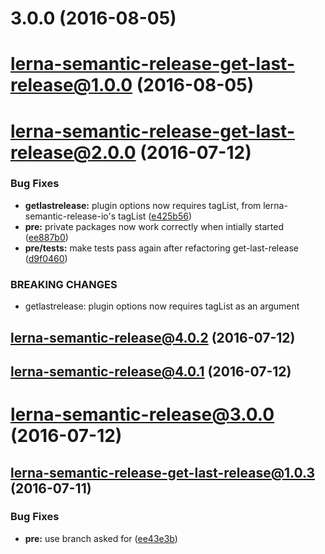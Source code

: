 <a name="3.0.0"></a>
# 3.0.0 (2016-08-05)



<a name="lerna-semantic-release-get-last-release@1.0.0"></a>
# lerna-semantic-release-get-last-release@1.0.0 (2016-08-05)



<a name="lerna-semantic-release-get-last-release@2.0.0"></a>
# lerna-semantic-release-get-last-release@2.0.0 (2016-07-12)


### Bug Fixes

* **getlastrelease:** plugin options now requires tagList, from lerna-semantic-release-io's tagList ([e425b56](https://github.com/atlassian/lerna-semantic-release/commit/e425b56))
* **pre:** private packages now work correctly when intially started ([ee887b0](https://github.com/atlassian/lerna-semantic-release/commit/ee887b0))
* **pre/tests:** make tests pass again after refactoring get-last-release ([d9f0460](https://github.com/atlassian/lerna-semantic-release/commit/d9f0460))


### BREAKING CHANGES

* getlastrelease: plugin options now requires tagList as an argument



<a name="lerna-semantic-release@4.0.2"></a>
## lerna-semantic-release@4.0.2 (2016-07-12)



<a name="lerna-semantic-release@4.0.1"></a>
## lerna-semantic-release@4.0.1 (2016-07-12)



<a name="lerna-semantic-release@3.0.0"></a>
# lerna-semantic-release@3.0.0 (2016-07-12)



<a name="lerna-semantic-release-get-last-release@1.0.3"></a>
## lerna-semantic-release-get-last-release@1.0.3 (2016-07-11)


### Bug Fixes

* **pre:** use branch asked for ([ee43e3b](https://github.com/atlassian/lerna-semantic-release/commit/ee43e3b))



